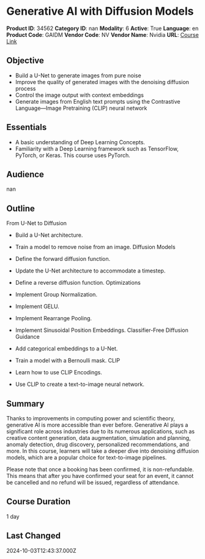 # Generative AI with Diffusion Models

**Product ID**: 34562
**Category ID**: nan
**Modality**: 6
**Active**: True
**Language**: en
**Product Code**: GAIDM
**Vendor Code**: NV
**Vendor Name**: Nvidia
**URL**: [Course Link](https://www.fastlaneus.com/course/nv-gaidm)

## Objective
- Build a U-Net to generate images from pure noise
- Improve the quality of generated images with the denoising diffusion process
- Control the image output with context embeddings
- Generate images from English text prompts using the Contrastive Language—Image Pretraining (CLIP) neural network

## Essentials
- A basic understanding of Deep Learning Concepts.
- Familiarity with a Deep Learning framework such as TensorFlow, PyTorch, or Keras. This course uses PyTorch.

## Audience
nan

## Outline
From U-Net to Diffusion	



- Build a U-Net architecture.
- Train a model to remove noise from an image.
Diffusion Models	



- Define the forward diffusion function.
- Update the U-Net architecture to accommodate a timestep.
- Define a reverse diffusion function.
Optimizations



- Implement Group Normalization.
- Implement GELU.
- Implement Rearrange Pooling.
- Implement Sinusoidal Position Embeddings.
Classifier-Free Diffusion Guidance	



- Add categorical embeddings to a U-Net.
- Train a model with a Bernoulli mask.
CLIP	



- Learn how to use CLIP Encodings.
- Use CLIP to create a text-to-image neural network.

## Summary
Thanks to improvements in computing power and scientific theory, generative AI is more accessible than ever before. Generative AI plays a significant role across industries due to its numerous applications, such as creative content generation, data augmentation, simulation and planning, anomaly detection, drug discovery, personalized recommendations, and more. In this course, learners will take a deeper dive into denoising diffusion models, which are a popular choice for text-to-image pipelines.

Please note that once a booking has been confirmed, it is non-refundable. This means that after you have confirmed your seat for an event, it cannot be cancelled and no refund will be issued, regardless of attendance.

## Course Duration
1 day

## Last Changed
2024-10-03T12:43:37.000Z
